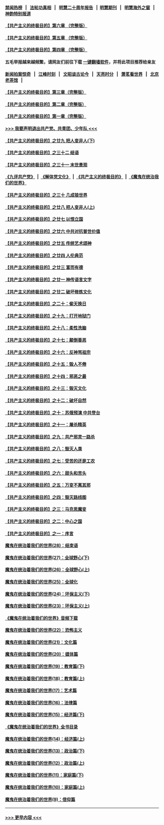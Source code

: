 #### [禁闻热榜](热点新闻.md?=0)  &nbsp;&nbsp;|&nbsp;&nbsp; [法轮功真相](https://github.com/gfw-breaker/truth/blob/master/README.md?=0) &nbsp;&nbsp;|&nbsp;&nbsp; [明慧二十周年报告](https://github.com/gfw-breaker/mh-reports/blob/master/README.md?=0) &nbsp;&nbsp;|&nbsp;&nbsp;[明慧期刊](https://github.com/gfw-breaker/mh-qikan) &nbsp;&nbsp;|&nbsp;&nbsp; [明慧海外之窗](https://github.com/gfw-breaker/mh-news/blob/master/README.md?=0) &nbsp;&nbsp;|&nbsp;&nbsp; [神韵特别报道](https://github.com/gfw-breaker/mh-news/blob/master/shenyun.md?=0)
#### [【共产主义的终极目的】第六章 （完整版）](../pages/nsc422/n11428913.md?t=03121202) 
#### [【共产主义的终极目的】第五章 （完整版）](../pages/nsc422/n11428912.md?t=03121202) 
#### [【共产主义的终极目的】第四章 （完整版）](../pages/nsc422/n11428907.md?t=03121202) 
#### 五毛举报越来越频繁，请网友们前往下载 [一键翻墙软件](https://github.com/gfw-breaker/ssr-accounts)，并将此项目推荐给亲友
#### [新闻拍案惊奇](https://github.com/gfw-breaker/banned-news/blob/master/pages/link4.md) &nbsp;&nbsp;|&nbsp;&nbsp; [江峰时刻](https://github.com/gfw-breaker/banned-news/blob/master/pages/link4.md) &nbsp;&nbsp;|&nbsp;&nbsp; [文昭谈古论今](https://github.com/gfw-breaker/banned-news/blob/master/pages/link4.md) &nbsp;&nbsp;|&nbsp;&nbsp; [天亮时分](https://github.com/gfw-breaker/banned-news/blob/master/pages/link4.md) &nbsp;&nbsp;|&nbsp;&nbsp; [萧茗看世界](https://github.com/gfw-breaker/banned-news/blob/master/pages/link4.md) &nbsp;&nbsp;|&nbsp;&nbsp; [北京老茶馆](https://github.com/gfw-breaker/banned-news/blob/master/pages/link4.md) &nbsp;&nbsp;|&nbsp;&nbsp; 
#### [【共产主义的终极目的】第三章（完整版）](../pages/nsc422/n11428848.md?t=03121202) 
#### [【共产主义的终极目的】第二章（完整版）](../pages/nsc422/n11428831.md?t=03121202) 
#### [【共产主义的终极目的】第一章（完整版）](../pages/nsc422/n11417651.md?t=03121202) 
#### [>>> 我要声明退出共产党、共青团、少年队 <<<](https://github.com/begood0513/goodnews/blob/master/quit/letter.md) 
#### [【共产主义的终极目的】之廿九 把人变非人(下)](../pages/nsc422/n11344140.md?t=03121202) 
#### [【共产主义的终极目的】之三十二 结语](../pages/nsc422/n11360535.md?t=03121202) 
#### [【共产主义的终极目的】之三十一 末世景观](../pages/nsc422/n11351129.md?t=03121202) 
#### [《九评共产党》](https://github.com/begood0513/9ping.md/blob/master/README.md) &nbsp;|&nbsp; [《解体党文化》](../../../../jtdwh.md/blob/master/README.md)  &nbsp;|&nbsp; [《共产主义的终极目的》](../../../../gczydzjmd.md/blob/master/README.md) &nbsp;|&nbsp; [《魔鬼在统治我们的世界》](../../../../mgztzwmdsj.md/blob/master/README.md) 
#### [【共产主义的终极目的】之三十 几成狼世界](../pages/nsc422/n11348280.md?t=03121202) 
#### [【共产主义的终极目的】之廿八 把人变非人(上)](../pages/nsc422/n11340492.md?t=03121202) 
#### [【共产主义的终极目的】之廿七 以恨立国](../pages/nsc422/n11336944.md?t=03121202) 
#### [【共产主义的终极目的】之廿六 中共对抗普世价值](../pages/nsc422/n11324785.md?t=03121202) 
#### [【共产主义的终极目的】之廿五 传统艺术颂神](../pages/nsc422/n11296396.md?t=03121202) 
#### [【共产主义的终极目的】之廿四 人伦典范](../pages/nsc422/n11296397.md?t=03121202) 
#### [【共产主义的终极目的】之廿三 富而有德](../pages/nsc422/n11283598.md?t=03121202) 
#### [【共产主义的终极目的】之廿一 神传语言文字](../pages/nsc422/n11263265.md?t=03121202) 
#### [【共产主义的终极目的】之廿二 破坏修炼文化](../pages/nsc422/n11245728.md?t=03121202) 
#### [【共产主义的终极目的】之二十：偷天换日](../pages/nsc422/n11238846.md?t=03121202) 
#### [【共产主义的终极目的】之十九：打开地狱门](../pages/nsc422/n11206376.md?t=03121202) 
#### [【共产主义的终极目的】之十八：柔性洗脑](../pages/nsc422/n11199994.md?t=03121202) 
#### [【共产主义的终极目的】之十七：颠倒善恶](../pages/nsc422/n11179782.md?t=03121202) 
#### [【共产主义的终极目的】之十六：反神骂祖宗](../pages/nsc422/n11166798.md?t=03121202) 
#### [【共产主义的终极目的】之十五：毁人不倦](../pages/nsc422/n11166792.md?t=03121202) 
#### [【共产主义的终极目的】之十四：邪恶之最](../pages/nsc422/n11150249.md?t=03121202) 
#### [【共产主义的终极目的】之十三：毁灭文化](../pages/nsc422/n11135227.md?t=03121202) 
#### [【共产主义的终极目的】之十二：破坏自然](../pages/nsc422/n11135214.md?t=03121202) 
#### [【共产主义的终极目的】之十：苏俄预演 中共登台](../pages/nsc422/n11118424.md?t=03121202) 
#### [【共产主义的终极目的】之十一：屠杀精英](../pages/nsc422/n11118442.md?t=03121202) 
#### [【共产主义的终极目的】之九：共产邪灵一路杀](../pages/nsc422/n11114139.md?t=03121202) 
#### [【共产主义的终极目的】之八：毁灭人类](../pages/nsc422/n11108503.md?t=03121202) 
#### [【共产主义的终极目的】之七：受苦的还是工农](../pages/nsc422/n11101809.md?t=03121202) 
#### [【共产主义的终极目的】之六：甜头和苦头](../pages/nsc422/n11096971.md?t=03121202) 
#### [【共产主义的终极目的】之五：万变不离其邪](../pages/nsc422/n11091285.md?t=03121202) 
#### [【共产主义的终极目的】之四：毁灭路线图](../pages/nsc422/n11086284.md?t=03121202) 
#### [【共产主义的终极目的】之三：马克思魔变](../pages/nsc422/n11061941.md?t=03121202) 
#### [【共产主义的终极目的】之二：中心之国](../pages/nsc422/n11047728.md?t=03121202) 
#### [【共产主义的终极目的】之一：序言](../pages/nsc422/n11086077.md?t=03121202) 
#### [魔鬼在统治着我们的世界(28)：结束语](../pages/nsc422/n10936246.md?t=03121202) 
#### [魔鬼在统治着我们的世界(27)：全球野心(下)](../pages/nsc422/n10928319.md?t=03121202) 
#### [魔鬼在统治着我们的世界(26)：全球野心(上)](../pages/nsc422/n10900318.md?t=03121202) 
#### [魔鬼在统治着我们的世界(25)：全球化](../pages/nsc422/n10788205.md?t=03121202) 
#### [魔鬼在统治着我们的世界(24)：环保主义(下)](../pages/nsc422/n10695307.md?t=03121202) 
#### [魔鬼在统治着我们的世界(23)：环保主义(上)](../pages/nsc422/n10688613.md?t=03121202) 
#### [《魔鬼在统治着我们的世界》音频下载](../pages/nsc422/n10635553.md?t=03121202) 
#### [魔鬼在统治着我们的世界(22)：恐怖主义](../pages/nsc422/n10614727.md?t=03121202) 
#### [魔鬼在统治着我们的世界(21)：文化篇](../pages/nsc422/n10597706.md?t=03121202) 
#### [魔鬼在统治着我们的世界(20)：媒体篇](../pages/nsc422/n10586579.md?t=03121202) 
#### [魔鬼在统治着我们的世界(19)：教育篇(下)](../pages/nsc422/n10564808.md?t=03121202) 
#### [魔鬼在统治着我们的世界(18)：教育篇(上)](../pages/nsc422/n10526970.md?t=03121202) 
#### [魔鬼在统治着我们的世界(17)：艺术篇](../pages/nsc422/n10499093.md?t=03121202) 
#### [魔鬼在统治着我们的世界(16)：法律篇](../pages/nsc422/n10485969.md?t=03121202) 
#### [魔鬼在统治着我们的世界(15)：经济篇(下)](../pages/nsc422/n10469975.md?t=03121202) 
#### [《魔鬼在统治着我们的世界》全书目录](../pages/nsc422/n10464261.md?t=03121202) 
#### [魔鬼在统治着我们的世界(14)：经济篇(上)](../pages/nsc422/n10457370.md?t=03121202) 
#### [魔鬼在统治着我们的世界(13)：政治篇(下)](../pages/nsc422/n10448270.md?t=03121202) 
#### [魔鬼在统治着我们的世界(12)：政治篇(上)](../pages/nsc422/n10444576.md?t=03121202) 
#### [魔鬼在统治着我们的世界(11)：家庭篇(下)](../pages/nsc422/n10440961.md?t=03121202) 
#### [魔鬼在统治着我们的世界(10)：家庭篇(上)](../pages/nsc422/n10435448.md?t=03121202) 
#### [魔鬼在统治着我们的世界(9)：信仰篇](../pages/nsc422/n10432159.md?t=03121202) 

----
#### [ >>> 更早内容 <<< ](../indexes/nsc422-earlier.md)
